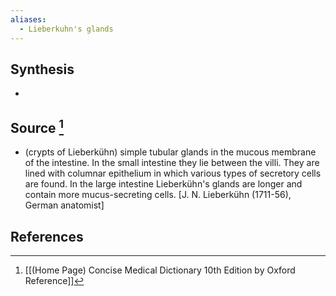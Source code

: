 ```yaml
---
aliases:
  - Lieberkuhn's glands
---
```

## Synthesis
- 
## Source [^1]
- (crypts of Lieberkühn) simple tubular glands in the mucous membrane of the intestine. In the small intestine they lie between the villi. They are lined with columnar epithelium in which various types of secretory cells are found. In the large intestine Lieberkühn's glands are longer and contain more mucus-secreting cells. \[J. N. Lieberkühn (1711-56), German anatomist]
## References

[^1]: [[(Home Page) Concise Medical Dictionary 10th Edition by Oxford Reference]]